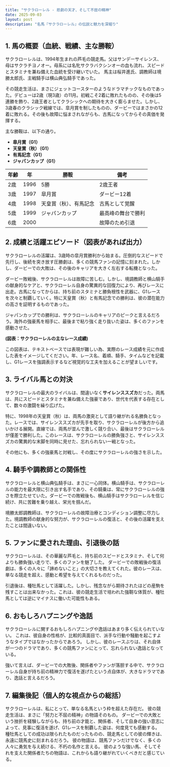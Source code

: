 ```yaml
---
title: "サクラローレル - 悲劇の天才、そして不屈の精神"
date: 2025-09-03
layout: post
description: "名馬『サクラローレル』の伝説と魅力を深堀り"
---
```


## 1. 馬の概要（血統、戦績、主な勝鞍）

サクラローレルは、1994年生まれの芦毛の競走馬。父はサンデーサイレンス、母はサクラチヨノオー。母系には名牝サクラバクシンオーの血も流れ、スピードとスタミナを兼ね備えた血統を受け継いでいた。  馬主は桜井進氏、調教師は境勝太郎氏、主戦騎手は横山典弘騎手であった。

その競走生活は、まさにジェットコースターのようなドラマチックなものであった。デビューは2歳（現3歳）の11月。初戦こそ2着に敗れたものの、その後は5連勝を飾り、2歳王者としてクラシックへの期待を大きく膨らませた。しかし、3歳春のクラシック戦線では、皐月賞を制したものの、ダービーではまさかの12着に敗れる。その後も故障に悩まされながらも、古馬になってからその真価を発揮する。

主な勝鞍は、以下の通り。

* **皐月賞（G1）**
* **天皇賞（秋）（G1）**
* **有馬記念（G1）**
* **ジャパンカップ（G1）**


| 年齢 | 年 | 勝鞍 | 備考 |
|---|---|---|---|
| 2歳 | 1996 | 5勝 | 2歳王者 |
| 3歳 | 1997 | 皐月賞 | ダービー12着 |
| 4歳 | 1998 | 天皇賞（秋）、有馬記念 | 古馬として覚醒 |
| 5歳 | 1999 | ジャパンカップ | 最高峰の舞台で勝利 |
| 6歳 | 2000 |  | 故障のため引退 |


## 2. 成績と活躍エピソード（図表があれば出力）

サクラローレルの活躍は、3歳時の皐月賞勝利から始まる。圧倒的なスピードで先行し、後続を突き放す圧勝劇は、多くの競馬ファンの記憶に刻まれた。しかし、ダービーでの大敗は、その後のキャリアを大きく左右する転機となった。

ダービー敗戦後、サクラローレルは故障に苦しむ。しかし、境調教師と横山騎手の献身的なケアと、サクラローレル自身の驚異的な回復力により、再びレースに出走。古馬になってからは、持ち前のスタミナと勝負根性を武器に、G1レースを次々と制覇していく。特に天皇賞（秋）と有馬記念での勝利は、彼の潜在能力の高さを証明するものであった。

ジャパンカップでの勝利は、サクラローレルのキャリアのピークと言えるだろう。海外の強豪馬を相手に、最後まで粘り強く走り抜いた姿は、多くのファンを感動させた。

**(図表：サクラローレルの主なレース成績)**

この図表は、テキストベースでは表現が難しい為、実際のレース成績を元に作成した表をイメージしてください。年、レース名、着順、騎手、タイムなどを記載し、G1レースを強調表示するなど視覚的な工夫を加えることが望ましいです。


## 3. ライバル馬との対決

サクラローレルの最大のライバルは、間違いなく**サイレンススズカ**だった。両馬は、共にスピードとスタミナを兼ね備えた強豪であり、世代を代表する存在として、数々の激闘を繰り広げた。

特に、1998年の天皇賞（秋）は、両馬の激突として語り継がれる名勝負となった。レースでは、サイレンススズカが先手を取り、サクラローレルが後方から追いかける展開。直線では、両馬が並んで激しく競り合い、最後はサクラローレルが僅差で勝利した。このレースは、サクラローレルの勝負強さと、サイレンススズカの驚異的な末脚を同時に見せた、忘れられない一戦となった。

その他にも、多くの強豪馬と対戦し、その度にサクラローレルの強さを示した。


## 4. 騎手や調教師との関係性

サクラローレルと横山典弘騎手は、まさに一心同体。横山騎手は、サクラローレルの能力を最大限に引き出す名手であり、その騎乗は、常にサクラローレルの強さを際立たせていた。ダービーでの敗戦後も、横山騎手はサクラローレルを信じ続け、共に苦難を乗り越え、栄光を掴んだ。

境勝太郎調教師は、サクラローレルの故障治療とコンディション調整に尽力した。境調教師の献身的な努力が、サクラローレルの復活と、その後の活躍を支えたことは間違いない。


## 5. ファンに愛された理由、引退後の話

サクラローレルは、その華麗な芦毛と、持ち前のスピードとスタミナ、そして何よりも勝負強い走りで、多くのファンを魅了した。  ダービーでの敗戦後の復活劇は、多くの人々に「諦めないこと」の大切さを教えてくれた。彼のレースは、単なる競走を超え、感動と希望を与えてくれるものだった。

引退後は、種牡馬として活躍した。しかし、残念ながら期待されたほどの産駒を残すことは出来なかった。これは、彼の競走生活で培われた強靭な体質が、種牡馬としては逆にマイナスに働いた可能性もある。


## 6. おもしろハプニングや逸話

サクラローレルに関するおもしろハプニングや逸話はあまり多く伝えられていない。  これは、彼自身の性格が、比較的真面目で、派手な行動や騒動を起こすようなタイプではなかったからであろう。  しかし、彼のレースぶりは、それ自体が一つのドラマであり、多くの競馬ファンにとって、忘れられない逸話となっている。

強いて言えば、ダービーでの大敗後、関係者やファンが落胆する中で、サクラローレル自身が持ち前の精神力で復活を遂げたという点自体が、大きなドラマであり、逸話と言えるだろう。


## 7. 編集後記（個人的な視点からの総括）

サクラローレルは、私にとって、単なる名馬という枠を超えた存在だ。  彼の競走生活は、まさに「努力と不屈の精神」の物語そのもの。  ダービーでの大敗という挫折を経験しながらも、持ち前の才能と、関係者、そして自身の強い意志によって、見事に復活を遂げ、G1レースを制覇した姿は、何度見ても感動する。  種牡馬としての成功は限られたものだったものの、競走馬としての彼の輝きは、永遠に競馬史に刻まれるだろう。  彼の物語は、競馬ファンだけでなく、多くの人々に勇気を与え続ける、不朽の名作と言える。  彼のような強い馬、そしてそれを支えた関係者たちの物語は、これからも語り継がれていくべきだと感じている。
